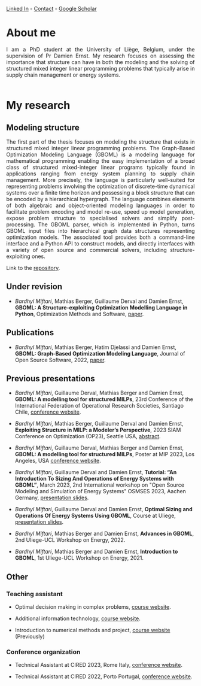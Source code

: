
[Linked In](https://www.linkedin.com/in/bardhyl-miftari/) - [Contact](https://www.uliege.be/cms/c_9054334/fr/repertoire?uid=u235534) - [Google Scholar](https://scholar.google.com/citations?user=pznB6GoAAAAJ&hl=fr&oi=ao)

# About me

<div align="justify">I am a PhD student at the University of Liège, Belgium, under the supervision of Pr Damien Ernst. My research focuses on assessing the importance that structure can have in both the modeling and the solving of structured mixed integer linear programming problems that typically arise in supply chain management or energy systems.</div> <br />


# My research
## Modeling structure
<div align="justify">The first part of the thesis focuses on modeling the structure that exists in structured mixed integer linear programming problems. The Graph-Based Optimization Modeling Language (GBOML) is a modeling language for mathematical programming enabling the easy implementation of a broad class of structured mixed-integer linear programs typically found in applications ranging from energy system planning to supply chain management. More precisely, the language is particularly well-suited for representing problems involving the optimization of discrete-time dynamical systems over a finite time horizon and possessing a block structure that can be encoded by a hierarchical hypergraph. The language combines elements of both algebraic and object-oriented modeling languages in order to facilitate problem encoding and model re-use, speed up model generation, expose problem structure to specialised solvers and simplify post-processing. The GBOML parser, which is implemented in Python, turns GBOML input files into hierarchical graph data structures representing optimization models. The associated tool provides both a command-line interface and a Python API to construct models, and directly interfaces with a variety of open source and commercial solvers, including structure-exploiting ones. </div>

Link to the [repository](https://gitlab.uliege.be/smart_grids/public/gboml).

## Under revision

- _Bardhyl Miftari_, Mathias Berger, Guillaume Derval and Damien Ernst, **GBOML: A Structure-exploiting Optimization Modelling Language in Python**, Optimization Methods and Software, [paper](https://orbi.uliege.be/handle/2268/296930).

## Publications

- _Bardhyl Miftari_, Mathias Berger, Hatim Djelassi and Damien Ernst, **GBOML: Graph-Based Optimization Modeling Language**, Journal of Open Source Software, 2022, [paper](https://doi.org/10.21105/joss.04158).

## Previous presentations
- _Bardhyl Miftari_, Guillaume Derval, Mathias Berger and Damien Ernst, **GBOML: A modelling tool for structured MILPs**, 23rd Conference of the International Federation of Operational Research Societies, Santiago Chile, [conference website](https://ifors2023.com/).

- _Bardhyl Miftari_, Mathias Berger, Guillaume Derval and Damien Ernst, **Exploiting Structure in MILP: a Modeler’s Perspective**, 2023 SIAM Conference on Optimization (OP23), Seattle USA, [abstract](https://meetings.siam.org/sess/dsp_talk.cfm?p=129961).

- _Bardhyl Miftari_, Guillaume Derval, Mathias Berger and Damien Ernst, **GBOML: A modelling tool for structured MILPs**, Poster at MIP 2023, Los Angeles, USA [conference website](https://www.mixedinteger.org/2023/).

- _Bardhyl Miftari_, Guillaume Derval and Damien Ernst, **Tutorial: “An Introduction To Sizing And Operations of Energy Systems with GBOML”**, March 2023, 2nd International workshop on "Open Source Modeling and Simulation of Energy Systems" OSMSES 2023, Aachen Germany, [presentation slides](https://orbi.uliege.be/handle/2268/301220).

- _Bardhyl Miftari_, Guillaume Derval and Damien Ernst, **Optimal Sizing and Operations Of Energy Systems Using GBOML**, Course at Uliege, [presentation slides](https://orbi.uliege.be/handle/2268/299668). 

- _Bardhyl Miftari_, Mathias Berger and Damien Ernst, **Advances in GBOML**, 2nd Uliege-UCL Workshop on Energy, 2022.

- _Bardhyl Miftari_, Mathias Berger and Damien Ernst, **Introduction to GBOML**, 1st Uliege-UCL Workshop on Energy, 2021.

## Other

### Teaching assistant

- Optimal decision making in complex problems, [course website](http://blogs.ulg.ac.be/damien-ernst/teaching/info8003-1-optimal-decision-making-for-complex-problems/).

- Additional information technology, [course website](https://www.programmes.uliege.be/cocoon/20222023/en/cours/INFO0952-1.html).

- Introduction to numerical methods and project, [course website](https://www.programmes.uliege.be/cocoon/20222023/en/cours/PROJ0001-1.html) (Previously)


### Conference organization

- Technical Assistant at CIRED 2023, Rome Italy, [conference website](https://www.cired2023.org/).

- Technical Assistant at CIRED 2022, Porto Portugal, [conference website](https://www.cired2022porto.org/).

